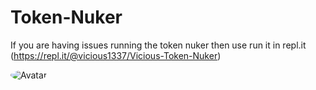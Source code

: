 # Token-Nuker
If you are having issues running the token nuker then use run it in repl.it (https://repl.it/@vicious1337/Vicious-Token-Nuker)

<img src="https://cdn.discordapp.com/attachments/782434583974248511/788980026816331776/token_nuker.png" alt="Avatar" style="border-radius: 75%;">
